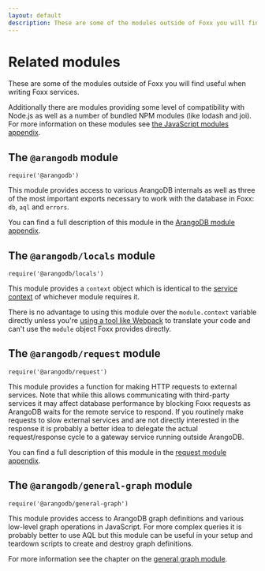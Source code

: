 ```yaml
---
layout: default
description: These are some of the modules outside of Foxx you will find useful whenwriting Foxx services
---
```

Related modules
===============

These are some of the modules outside of Foxx you will find useful when
writing Foxx services.

Additionally there are modules providing some level of compatibility with
Node.js as well as a number of bundled NPM modules (like lodash and joi).
For more information on these modules see
[the JavaScript modules appendix](appendix-javascriptmodules.html).

The `@arangodb` module
----------------------

`require('@arangodb')`

This module provides access to various ArangoDB internals as well as three of
the most important exports necessary to work with the database in Foxx:
`db`, `aql` and `errors`.

You can find a full description of this module in the
[ArangoDB module appendix](appendix-javascriptmodules-arangodb.html).

The `@arangodb/locals` module
-----------------------------

`require('@arangodb/locals')`

This module provides a `context` object which is identical to the
[service context](foxx-reference-context.html) of whichever module requires it.

There is no advantage to using this module over the `module.context` variable
directly unless you're [using a tool like Webpack](foxx-guides-webpack.html)
to translate your code and can't use the `module` object Foxx provides directly.

The `@arangodb/request` module
------------------------------

`require('@arangodb/request')`

This module provides a function for making HTTP requests to external services.
Note that while this allows communicating with third-party services it may
affect database performance by blocking Foxx requests as ArangoDB waits for
the remote service to respond. If you routinely make requests to slow external
services and are not directly interested in the response it is probably a
better idea to delegate the actual request/response cycle to a gateway service
running outside ArangoDB.

You can find a full description of this module in the
[request module appendix](appendix-javascriptmodules-request.html).

The `@arangodb/general-graph` module
------------------------------------

`require('@arangodb/general-graph')`

This module provides access to ArangoDB graph definitions and various low-level
graph operations in JavaScript. For more complex queries it is probably better
to use AQL but this module can be useful in your setup and teardown scripts to
create and destroy graph definitions.

For more information see the chapter on the
[general graph module](graphs-generalgraphs.html).

